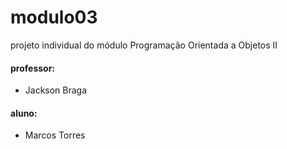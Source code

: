 # modulo03
projeto individual do módulo Programação Orientada a Objetos II

#### professor:
* Jackson Braga

#### aluno:
* Marcos Torres
